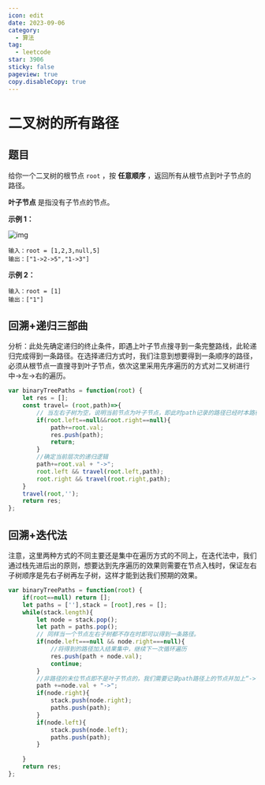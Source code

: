 ```yaml
---
icon: edit
date: 2023-09-06
category:
  - 算法
tag:
  - leetcode
star: 3906
sticky: false
pageview: true
copy.disableCopy: true
---
```


# 二叉树的所有路径

##  题目

给你一个二叉树的根节点 `root` ，按 **任意顺序** ，返回所有从根节点到叶子节点的路径。

**叶子节点** 是指没有子节点的节点。

**示例 1：**

![img](https://assets.leetcode.com/uploads/2021/03/12/paths-tree.jpg)

```
输入：root = [1,2,3,null,5]
输出：["1->2->5","1->3"]
```

<!-- more -->

**示例 2：**

```
输入：root = [1]
输出：["1"]
```

## 回溯+递归三部曲

分析：此处先确定递归的终止条件，即遇上叶子节点搜寻到一条完整路线，此轮递归完成得到一条路径。在选择递归方式时，我们注意到想要得到一条顺序的路径，必须从根节点一直搜寻到叶子节点，依次这里采用先序遍历的方式对二叉树进行中->左->右的遍历。

```js
var binaryTreePaths = function(root) {
    let res = [];
    const travel= (root,path)=>{
        // 当左右子树为空，说明当前节点为叶子节点，即此时path记录的路径已经时本路径终点
        if(root.left==null&&root.right==null){
            path+=root.val;
            res.push(path);
            return;
        }
        //确定当前层次的递归逻辑
        path+=root.val + "->";
        root.left && travel(root.left,path);
        root.right && travel(root.right,path);
    }
    travel(root,'');
    return res;
};
```

## 回溯+迭代法

注意，这里两种方式的不同主要还是集中在遍历方式的不同上，在迭代法中，我们通过栈先进后出的原则，想要达到先序遍历的效果则需要在节点入栈时，保证左右子树顺序是先右子树再左子树，这样才能到达我们预期的效果。

```js
var binaryTreePaths = function(root) {
    if(root==null) return [];
    let paths = [''],stack = [root],res = [];
    while(stack.length){
        let node = stack.pop();
        let path = paths.pop();
        // 同样当一个节点左右子树都不存在时即可以得到一条路径。
        if(node.left===null && node.right===null){
            //将得到的路径加入结果集中，继续下一次循环遍历
            res.push(path + node.val);
            continue;
        }
        //非路径的末位节点即不是叶子节点的，我们需要记录path路径上的节点并加上“->”符号。
        path +=node.val + "->";
        if(node.right){
            stack.push(node.right);
            paths.push(path);
        }
        if(node.left){
            stack.push(node.left);
            paths.push(path);
        }
        
    }
    return res;
};
```


